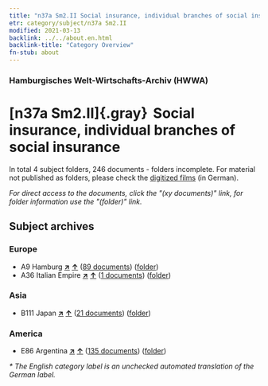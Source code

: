 ```yaml
---
title: "n37a Sm2.II Social insurance, individual branches of social insurance"
etr: category/subject/n37a Sm2.II
modified: 2021-03-13
backlink: ../../about.en.html
backlink-title: "Category Overview"
fn-stub: about
---
```


### Hamburgisches Welt-Wirtschafts-Archiv (HWWA)
# [n37a Sm2.II]{.gray}&#8201; Social insurance, individual branches of social insurance&#160; 





In total 4 subject folders, 246 documents - folders incomplete.
For material not published as folders, please check the [digitized films](/film/h1_sh) (in German).

_For direct access to the documents, click the "(xy documents)" link, for folder information use the "(folder)" link._

## Subject archives



### Europe

- A9 Hamburg [**&nearr;**](../../../geo/i/140905/about.en.html "Hamburg (all folders)") [**&uarr;**](../../../geo/about.en.html#A9 "Country category system") (<a href="https://pm20.zbw.eu/dfgview/sh/140905,145734" title="about: Hamburg : Social insurance, individual branches of social insurance" target="_blank">89 documents</a>) ([folder](http://purl.org/pressemappe20/folder/sh/140905,145734))
- A36 Italian Empire [**&nearr;**](../../../geo/i/141012/about.en.html "Italian Empire (all folders)") [**&uarr;**](../../../geo/about.en.html#A36 "Country category system") (<a href="https://pm20.zbw.eu/dfgview/sh/141012,145734" title="about: Italian Empire : Social insurance, individual branches of social insurance" target="_blank">1 documents</a>) ([folder](http://purl.org/pressemappe20/folder/sh/141012,145734))

### Asia

- B111 Japan [**&nearr;**](../../../geo/i/141272/about.en.html "Japan (all folders)") [**&uarr;**](../../../geo/about.en.html#B111 "Country category system") (<a href="https://pm20.zbw.eu/dfgview/sh/141272,145734" title="about: Japan : Social insurance, individual branches of social insurance" target="_blank">21 documents</a>) ([folder](http://purl.org/pressemappe20/folder/sh/141272,145734))

### America

- E86 Argentina [**&nearr;**](../../../geo/i/141692/about.en.html "Argentina (all folders)") [**&uarr;**](../../../geo/about.en.html#E86 "Country category system") (<a href="https://pm20.zbw.eu/dfgview/sh/141692,145734" title="about: Argentina : Social insurance, individual branches of social insurance" target="_blank">135 documents</a>) ([folder](http://purl.org/pressemappe20/folder/sh/141692,145734))


_* The English category label is an unchecked automated translation of the German label._

